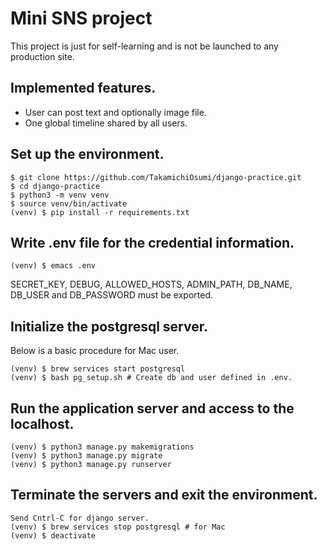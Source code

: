 # Mini SNS project

This project is just for self-learning and is not be launched to any production site.

## Implemented features.

* User can post text and optionally image file.
* One global timeline shared by all users.

## Set up the environment.

```
$ git clone https://github.com/TakamichiOsumi/django-practice.git
$ cd django-practice
$ python3 -m venv venv
$ source venv/bin/activate
(venv) $ pip install -r requirements.txt
```

## Write .env file for the credential information.

```
(venv) $ emacs .env
```

SECRET_KEY, DEBUG, ALLOWED_HOSTS, ADMIN_PATH, DB_NAME, DB_USER and DB_PASSWORD must be exported.

## Initialize the postgresql server.

Below is a basic procedure for Mac user.
```
(venv) $ brew services start postgresql
(venv) $ bash pg_setup.sh # Create db and user defined in .env.
```

## Run the application server and access to the localhost.

```
(venv) $ python3 manage.py makemigrations
(venv) $ python3 manage.py migrate
(venv) $ python3 manage.py runserver
```

## Terminate the servers and exit the environment.

```
Send Cntrl-C for django server.
(venv) $ brew services stop postgresql # for Mac
(venv) $ deactivate
```
